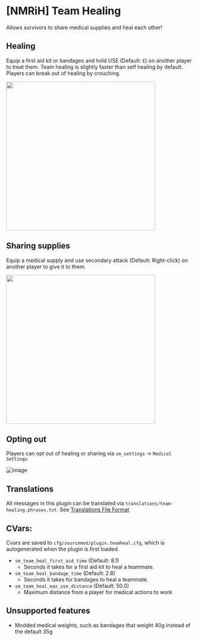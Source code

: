 # [NMRiH] Team Healing

Allows survivors to share medical supplies and heal each other!


## Healing 
Equip a first aid kit or bandages and hold USE (Default: `E`) on another player to treat them. Team healing is slightly faster than self healing by default. Players can break out of healing by crouching.

<img src="https://user-images.githubusercontent.com/11559683/123883869-44b7a900-d920-11eb-821e-a109f5c0f3d0.png" height="400">


## Sharing supplies
Equip a medical supply and use secondary attack (Default: Right-click) on another player to give it to them.

<img src="https://user-images.githubusercontent.com/11559683/130325710-7889c61b-49b5-4895-85ce-866f48c0f4fd.png" height="400">


## Opting out

Players can opt out of healing or sharing via `sm_settings` -> `Medical Settings`

![image](https://user-images.githubusercontent.com/11559683/130325851-eefe4c67-dd4d-4abe-b07f-c2ee71024e65.png)

## Translations

All messages in this plugin can be translated via `translations/team-healing.phrases.txt`. See [Translations File Format](https://wiki.alliedmods.net/Translations_(SourceMod_Scripting)#File_Format)

## CVars:

Cvars are saved to `cfg/sourcemod/plugin.teamheal.cfg`, which is autogenerated when the plugin is first loaded.

- `sm_team_heal_first_aid_time` (Default: 8.1)
  - Seconds it takes for a first aid kit to heal a teammate.
- `sm_team_heal_bandage_time` (Default: 2.8)
  - Seconds it takes for bandages to heal a teammate.
- `sm_team_heal_max_use_distance` (Default: 50.0)
  - Maximum distance from a player for medical actions to work

## Unsupported features
- Modded medical weights, such as bandages that weight 40g instead of the default 35g

